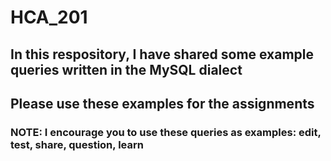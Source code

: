 # HCA_201

## In this respository, I have shared some example queries written in the MySQL dialect 

## Please use these examples for the assignments

### NOTE: I encourage you to use these queries as examples:  edit, test, share, question, learn 


